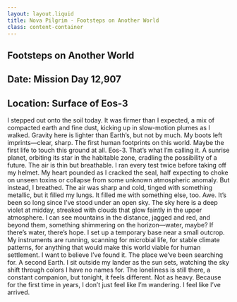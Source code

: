 ```yaml
---
layout: layout.liquid
title: Nova Pilgrim - Footsteps on Another World
class: content-container
---
```


## Footsteps on Another World
## Date: Mission Day 12,907
## Location: Surface of Eos-3

I stepped out onto the soil today.
It was firmer than I expected, a mix of compacted earth and fine dust, kicking up in slow-motion plumes as I walked. Gravity here is lighter than Earth’s, but not by much. My boots left imprints—clear, sharp. The first human footprints on this world. Maybe the first life to touch this ground at all.
Eos-3. That’s what I’m calling it. A sunrise planet, orbiting its star in the habitable zone, cradling the possibility of a future.
The air is thin but breathable. I ran every test twice before taking off my helmet. My heart pounded as I cracked the seal, half expecting to choke on unseen toxins or collapse from some unknown atmospheric anomaly. But instead, I breathed. The air was sharp and cold, tinged with something metallic, but it filled my lungs. It filled me with something else, too.
Awe.
It’s been so long since I’ve stood under an open sky. The sky here is a deep violet at midday, streaked with clouds that glow faintly in the upper atmosphere. I can see mountains in the distance, jagged and red, and beyond them, something shimmering on the horizon—water, maybe? If there’s water, there’s hope.
I set up a temporary base near a small outcrop. My instruments are running, scanning for microbial life, for stable climate patterns, for anything that would make this world viable for human settlement.
I want to believe I’ve found it. The place we’ve been searching for. A second Earth.
I sit outside my lander as the sun sets, watching the sky shift through colors I have no names for. The loneliness is still there, a constant companion, but tonight, it feels different. Not as heavy.
Because for the first time in years, I don’t just feel like I’m wandering.
I feel like I’ve arrived.

<!-- Prompt: Create a blog post written from the perspective of a lone human interstellar explorer, who is hopeful they will find another place for humans to settle – ChatGPT 4o model used>
